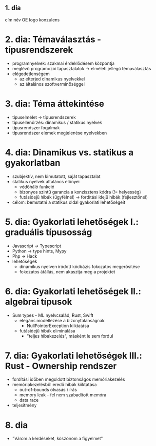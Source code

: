 ## 1. dia
cím
név
OE logo
konzulens

# 2. dia: Témaválasztás - típusrendszerek
- programnyelvek: szakmai érdeklődésem központja
- meglévő programozói tapasztalatok -> elméleti jellegű témaválasztás
- elégedetlenségem
    - az elterjed dinamikus nyelvekkel
    - az általános szoftverminőséggel

# 3. dia: Téma áttekintése
- típuselmélet -> típusrendszerek
- típusellenőrzés: dinamikus / statikus nyelvek
- típusrendszer fogalmak
- típusrendszer elemek megjelenése nyelvekben

# 4. dia: Dinamikus vs. statikus a gyakorlatban
- szubjektív, nem kimutatott, saját tapasztalat
- statikus nyelvek általános előnyei
    - védőháló funkció
    - bizonyos szintű garancia a konzisztens kódra (!= helyesség)
    - futásidejű hibák (ügyfélnél) -> fordítási idejű hibák (fejlesztőnél)
- célom: bemutatni a statikus oldal gyakorlati lehetőségeit

# 5. dia: Gyakorlati lehetőségek I.: graduális típusosság
- Javascript -> Typescript
- Python -> type hints, Mypy
- Php -> Hack
- lehetőségek
    - dinamikus nyelven íródott kódbázis fokozatos megerősítése
    - fokozatos átállás, nem akasztja meg a projektet

# 6. dia: Gyakorlati lehetőségek II.: algebrai típusok
- Sum types - ML nyelvcsalád, Rust, Swift
    - elegáns modellezése a bizonytalanságnak
        - NullPointerException kiiktatása
    - futásidejű hibák eliminálása
        - "teljes hibakezelés", másként le sem fordul

# 7. dia: Gyakorlati lehetőségek III.: Rust - Ownership rendszer
- fordítási időben megoldott biztonságos memóriakezelés
- memóriakezelésből eredő hibák kiiktatása
    - out-of-bounds olvasás / írás
    - memory leak - fel nem szabadított memóra
    - data race
- teljesítmény

# 8. dia
- "Várom a kérdéseket, köszönöm a figyelmet"
